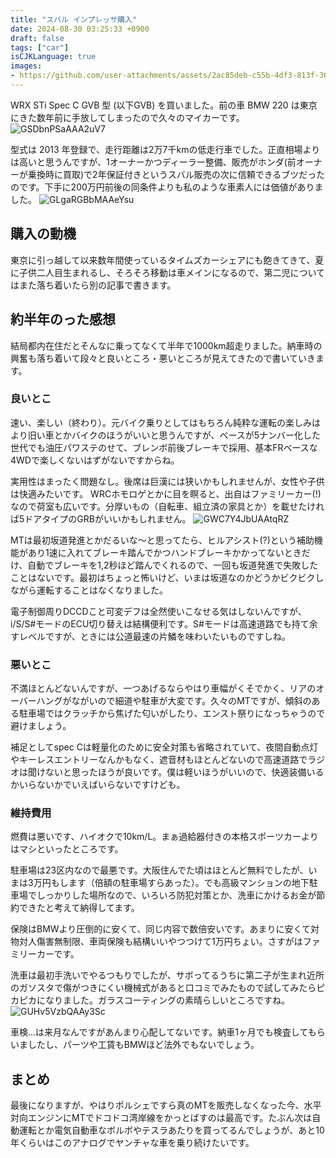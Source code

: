 ```yaml
---
title: "スバル インプレッサ購入"
date: 2024-08-30 03:25:33 +0900
draft: false
tags: ["car"]
isCJKLanguage: true
images:
- https://github.com/user-attachments/assets/2ac85deb-c55b-4df3-813f-36c258955222
---
```


WRX STi Spec C GVB 型 (以下GVB) を買いました。前の車 BMW 220 は東京にきた数年前に手放してしまったので久々のマイカーです。
![GSDbnPSaAAA2uV7](https://github.com/user-attachments/assets/2ac85deb-c55b-4df3-813f-36c258955222)

<!--more-->

型式は 2013 年登録で、走行距離は2万7千kmの低走行車でした。正直相場よりは高いと思うんですが、1オーナーかつディーラー整備、販売がホンダ(前オーナーが乗換時に買取)で2年保証付きというスバル販売の次に信頼できるブツだったのです。下手に200万円前後の同条件よりも私のような車素人には価値がありました。
![GLgaRGBbMAAeYsu](https://github.com/user-attachments/assets/b646c31e-7b6b-4e52-8d5f-ec29b19b03f9)


## 購入の動機

東京に引っ越して以来数年間使っているタイムズカーシェアにも飽きてきて、夏に子供二人目生まれるし、そろそろ移動は車メインになるので、第二児についてはまた落ち着いたら別の記事で書きます。

## 約半年のった感想

結局都内在住だとそんなに乗ってなくて半年で1000km超走りました。納車時の興奮も落ち着いて段々と良いところ・悪いところが見えてきたので書いていきます。

### 良いとこ

速い、楽しい（終わり）。元バイク乗りとしてはもちろん純粋な運転の楽しみはより旧い車とかバイクのほうがいいと思うんですが、ベースが5ナンバー化した世代でも油圧パワステのせて、ブレンボ前後ブレーキで採用、基本FRベースな4WDで楽しくないはずがないですからね。

実用性はまったく問題なし。後席は巨漢には狭いかもしれませんが、女性や子供は快適みたいです。
WRCホモロゲとかに目を瞑ると、出自はファミリーカー(!)なので荷室も広いです。分厚いもの（自転車、組立済の家具とか）を載せたければ5ドアタイプのGRBがいいかもしれません。
![GWC7Y4JbUAAtqRZ](https://github.com/user-attachments/assets/6bfb5d43-66bb-4c9c-b39f-079c8401be77)

MTは最初坂道発進とかだるいな〜と思ってたら、ヒルアシスト(?)という補助機能があり1速に入れてブレーキ踏んでかつハンドブレーキかかってないときだけ、自動でブレーキを1,2秒ほど踏んでくれるので、一回も坂道発進で失敗したことはないです。最初はちょっと怖いけど、いまは坂道なのかどうかビクビクしながら運転することはなくなりました。

電子制御周りDCCDこと可変デフは全然使いこなせる気はしないんですが、i/S/S#モードのECU切り替えは結構便利です。S#モードは高速道路でも持て余すレベルですが、ときには公道最速の片鱗を味わいたいものですしね。

### 悪いとこ

不満ほとんどないんですが、一つあげるならやはり車幅がくそでかく、リアのオーバーハングがながいので細道や駐車が大変です。久々のMTですが、傾斜のある駐車場ではクラッチから焦げた匂いがしたり、エンスト祭りになっちゃうので避けましょう。

補足としてspec Cは軽量化のために安全対策も省略されていて、夜間自動点灯やキーレスエントリーなんかもなく、遮音材もほとんどないので高速道路でラジオは聞けないと思ったほうが良いです。僕は軽いほうがいいので、快適装備いるかいらないかでいえばいらないですけども。

### 維持費用

燃費は悪いです、ハイオクで10km/L。まぁ過給器付きの本格スポーツカーよりはマシといったところです。

駐車場は23区内なので最悪です。大阪住んでた頃はほとんど無料でしたが、いまは3万円もします（倍額の駐車場すらあった）。でも高級マンションの地下駐車場でしっかりした場所なので、いろいろ防犯対策とか、洗車にかけるお金が節約できたと考えて納得してます。

保険はBMWより圧倒的に安くて、同じ内容で数倍安いです。あまりに安くて対物対人傷害無制限、車両保険も結構いいやつつけて1万円ちょい。さすがはファミリーカーです。

洗車は最初手洗いでやるつもりでしたが、サボってるうちに第二子が生まれ近所のガソスタで傷がつきにくい機械式があると口コミでみたもので試してみたらピカピカになりました。ガラスコーティングの素晴らしいところですね。
![GUHv5VzbQAAy3Sc](https://github.com/user-attachments/assets/f5932997-96d9-40e5-8927-80be8481196c)

車検...は来月なんですがあんまり心配してないです。納車1ヶ月でも検査してもらいましたし、パーツや工賃もBMWほど法外でもないでしょう。

## まとめ

最後になりますが、やはりポルシェですら真のMTを販売しなくなった今、水平対向エンジンにMTでドコドコ湾岸線をかっとばすのは最高です。たぶん次は自動運転とか電気自動車なボルボやテスラあたりを買ってるんでしょうが、あと10年くらいはこのアナログでヤンチャな車を乗り続けたいです。
